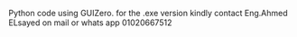 Python code using GUIZero.
for the .exe version kindly contact Eng.Ahmed ELsayed on mail or whats app
01020667512

